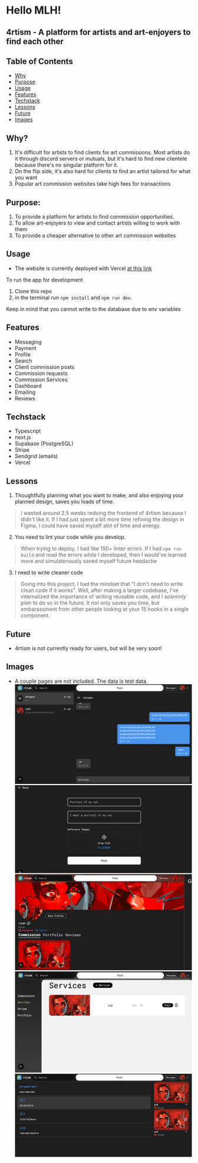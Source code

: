 # Hello MLH!
## 4rtism - A platform for artists and art-enjoyers to find each other

## Table of Contents
- [Why](#why)
- [Purpose](#purpose)
- [Usage](#usage)
- [Features](#features)
- [Techstack](#techstack)
- [Lessons](#lessons)
- [Future](#future)
- [Images](#images)

## Why?
1. It's difficult for artists to find clients for art commissions. Most artists do it through discord servers or mutuals, but it's hard to find new clientele because there's no singular platform for it.
2. On the flip side, it's also hard for clients to find an artist tailored for what you want
3. Popular art commission websites take high fees for transactions
## Purpose:
1. To provide a platform for artists to find commission opportunities.
2. To allow art-enjoyers to view and contact artists willing to work with them
3. To provide a cheaper alternative to other art commission websites
## Usage
- The website is currently deployed with Vercel [at this link](https://art-commission-cdcaev0fq-aggamundus-projects.vercel.app)
  
To run the app for development  
1. Clone this repo
2. in the terminal run `npm install` and `npm run dev`.

Keep in mind that you cannot write to the database due to env variables
## Features
- Messaging
- Payment
- Profile
- Search
- Client commission posts
- Commission requests
- Commission Services
- Dashboard
- Emailing
- Reviews

## Techstack
- Typescript
- next.js
- Supabase (PostgreSQL)
- Stripe
- Sendgrid (emails)
- Vercel

## Lessons
1. Thoughtfully planning what you want to make, and also enjoying your planned design, saves you loads of time.
  > I wasted around 2.5 weeks redoing the frontend of 4rtism because I didn't like it. If I had just spent a bit more time refining the design in Figma, I could have saved myself alot of time and energy.
2. You need to lint your code while you develop.
  > When trying to deploy, I had like 150+ linter errors. If I had `npm run build` and read the errors while I developed, then I would've learned more and simulatenously saved myself future headache
3. I need to write cleaner code
  > Going into this project, I had the mindset that "I don't need to write clean code if it works". Well, after making a larger codebase, I've internalized the importance of writing reusable code, and I *solemnly plan* to do so in the future. It not only saves you time, but embarassment from other people looking at your 15 hooks in a single component.

## Future
- 4rtism is not currently ready for users, but will be very soon!

## Images
- A couple pages are not included. The data is test data.
![Messages](./public/images/Messages.png)
![PostRequest](./public/images/PostRequest.png)
![Profile](./public/images/Profile.png)
![Services](./public/images/Services.png)
![Home](./public/images/Home.png)

